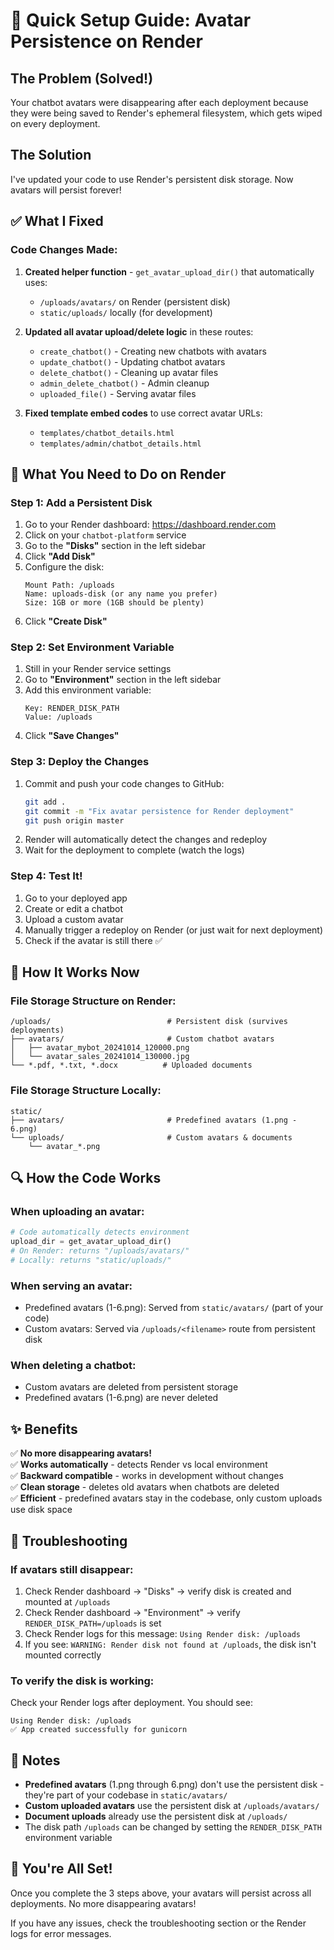 # 🎯 Quick Setup Guide: Avatar Persistence on Render

## The Problem (Solved!)
Your chatbot avatars were disappearing after each deployment because they were being saved to Render's ephemeral filesystem, which gets wiped on every deployment.

## The Solution
I've updated your code to use Render's persistent disk storage. Now avatars will persist forever! 

## ✅ What I Fixed

### Code Changes Made:
1. **Created helper function** - `get_avatar_upload_dir()` that automatically uses:
   - `/uploads/avatars/` on Render (persistent disk)
   - `static/uploads/` locally (for development)

2. **Updated all avatar upload/delete logic** in these routes:
   - `create_chatbot()` - Creating new chatbots with avatars
   - `update_chatbot()` - Updating chatbot avatars
   - `delete_chatbot()` - Cleaning up avatar files
   - `admin_delete_chatbot()` - Admin cleanup
   - `uploaded_file()` - Serving avatar files

3. **Fixed template embed codes** to use correct avatar URLs:
   - `templates/chatbot_details.html`
   - `templates/admin/chatbot_details.html`

## 🚀 What You Need to Do on Render

### Step 1: Add a Persistent Disk
1. Go to your Render dashboard: https://dashboard.render.com
2. Click on your `chatbot-platform` service
3. Go to the **"Disks"** section in the left sidebar
4. Click **"Add Disk"**
5. Configure the disk:
   ```
   Mount Path: /uploads
   Name: uploads-disk (or any name you prefer)
   Size: 1GB or more (1GB should be plenty)
   ```
6. Click **"Create Disk"**

### Step 2: Set Environment Variable
1. Still in your Render service settings
2. Go to **"Environment"** section in the left sidebar
3. Add this environment variable:
   ```
   Key: RENDER_DISK_PATH
   Value: /uploads
   ```
4. Click **"Save Changes"**

### Step 3: Deploy the Changes
1. Commit and push your code changes to GitHub:
   ```bash
   git add .
   git commit -m "Fix avatar persistence for Render deployment"
   git push origin master
   ```
2. Render will automatically detect the changes and redeploy
3. Wait for the deployment to complete (watch the logs)

### Step 4: Test It!
1. Go to your deployed app
2. Create or edit a chatbot
3. Upload a custom avatar
4. Manually trigger a redeploy on Render (or just wait for next deployment)
5. Check if the avatar is still there ✅

## 📁 How It Works Now

### File Storage Structure on Render:
```
/uploads/                          # Persistent disk (survives deployments)
├── avatars/                       # Custom chatbot avatars
│   ├── avatar_mybot_20241014_120000.png
│   └── avatar_sales_20241014_130000.jpg
└── *.pdf, *.txt, *.docx          # Uploaded documents
```

### File Storage Structure Locally:
```
static/
├── avatars/                       # Predefined avatars (1.png - 6.png)
└── uploads/                       # Custom avatars & documents
    └── avatar_*.png
```

## 🔍 How the Code Works

### When uploading an avatar:
```python
# Code automatically detects environment
upload_dir = get_avatar_upload_dir()
# On Render: returns "/uploads/avatars/"
# Locally: returns "static/uploads/"
```

### When serving an avatar:
- Predefined avatars (1-6.png): Served from `static/avatars/` (part of your code)
- Custom avatars: Served via `/uploads/<filename>` route from persistent disk

### When deleting a chatbot:
- Custom avatars are deleted from persistent storage
- Predefined avatars (1-6.png) are never deleted

## ✨ Benefits

✅ **No more disappearing avatars!**  
✅ **Works automatically** - detects Render vs local environment  
✅ **Backward compatible** - works in development without changes  
✅ **Clean storage** - deletes old avatars when chatbots are deleted  
✅ **Efficient** - predefined avatars stay in the codebase, only custom uploads use disk space

## 🔧 Troubleshooting

### If avatars still disappear:
1. Check Render dashboard → "Disks" → verify disk is created and mounted at `/uploads`
2. Check Render dashboard → "Environment" → verify `RENDER_DISK_PATH=/uploads` is set
3. Check Render logs for this message: `Using Render disk: /uploads`
4. If you see: `WARNING: Render disk not found at /uploads`, the disk isn't mounted correctly

### To verify the disk is working:
Check your Render logs after deployment. You should see:
```
Using Render disk: /uploads
✅ App created successfully for gunicorn
```

## 📝 Notes

- **Predefined avatars** (1.png through 6.png) don't use the persistent disk - they're part of your codebase in `static/avatars/`
- **Custom uploaded avatars** use the persistent disk at `/uploads/avatars/`
- **Document uploads** already use the persistent disk at `/uploads/`
- The disk path `/uploads` can be changed by setting the `RENDER_DISK_PATH` environment variable

## 🎉 You're All Set!

Once you complete the 3 steps above, your avatars will persist across all deployments. No more disappearing avatars! 

If you have any issues, check the troubleshooting section or the Render logs for error messages.

